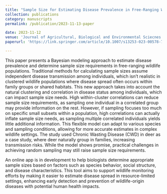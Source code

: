```yaml
---
title: "Sample Size for Estimating Disease Prevalence in Free-Ranging Wildlife Populations: A Bayesian Modeling Approach"
collection: publications
category: manuscripts
permalink: /publication/2023-11-13-paper

date: 2023-11-12
venue: 'Journal of Agricultural, Biological and Environmental Sciecnes'
paperurl: 'https://link.springer.com/article/10.1007/s13253-023-00578-7'

---
```


This paper presents a Bayesian modeling approach to estimate disease prevalence and determine sample size requirements in free-ranging wildlife populations. 
Traditional methods for calculating sample sizes assume independent disease transmission among individuals, which isn’t realistic in clustered wildlife populations
where disease spread often occurs within family groups or shared habitats. This new approach takes into account the natural clustering and correlation in disease
status among individuals, which can impact sample size needs.
High within-cluster correlations can reduce sample size requirements, as sampling one individual in a correlated group may provide information on the rest.
However, if sampling focuses too much on specific small subsets within a population, high correlations can actually inflate sample size needs, as sampling 
multiple correlated individuals yields little additional information.
This flexible model can adapt to various species and sampling conditions, allowing for more accurate estimates in complex wildlife settings.
The study used Chronic Wasting Disease (CWD) in deer as a case study, where deer naturally group in families, increasing transmission risks. While the model
shows promise, practical challenges in achieving random sampling may still raise sample size requirements.

An online app is in development to help biologists determine appropriate sample sizes based on factors such as species behavior, social structure, and disease
characteristics. This tool aims to support wildlife monitoring efforts by making it easier to estimate disease spread in resource-limited settings, enhancing 
early detection and prevention of wildlife-origin diseases with potential human health impacts.
